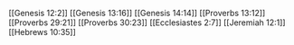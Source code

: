 [[Genesis 12:2]]
[[Genesis 13:16]]
[[Genesis 14:14]]
[[Proverbs 13:12]]
[[Proverbs 29:21]]
[[Proverbs 30:23]]
[[Ecclesiastes 2:7]]
[[Jeremiah 12:1]]
[[Hebrews 10:35]]
